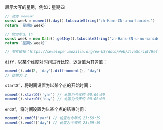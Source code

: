 展示大写的星期，例如：星期四

```js
// 使用 moment
const week = moment().day().toLocaleString('zh-Hans-CN-u-nu-hanidec')
return `星期${week}`

// 使用原生 js
const week = new Date().getDay().toLocaleString('zh-Hans-CN-u-nu-hanidec')
return `星期${week}`

// 参考链接：https://developer.mozilla.org/en-US/docs/Web/JavaScript/Reference/Global_Objects/Number/toLocaleString
```

`diff`，以某个维度对时间进行比较，返回值为其差值：

```js
moment().add(2, 'day').diff(moment(), 'day') 
// 结果为 2
```

`startOf`，将时间设置为以某个点的开始时间：

```js
moment().startOf('yar') // 设置为今年的 00:00:00
moment().startOf('day') // 设置为今天的 00:00:00
```

`endOf`，将时间设置为以某个点的结束时间：

```js
moment().endOf('yar') // 设置为今年的 23:59:59
moment().endOf('day') // 设置为今天的 23:59:59
```


